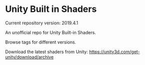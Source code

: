 # Unity Built in Shaders

Current repository version: 2019.4.1

An unofficial repo for Unity Built-in Shaders.

Browse tags for different versions.

Download the latest shaders from Unity:
https://unity3d.com/get-unity/download/archive
